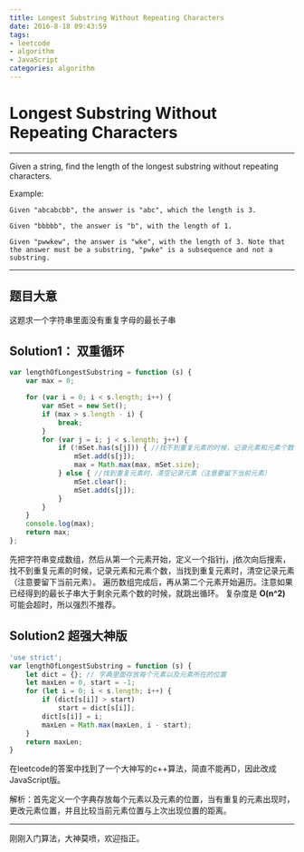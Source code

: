 ```yaml
---
title: Longest Substring Without Repeating Characters
date: 2016-8-18 09:43:59
tags: 
- leetcode
- algorithm
- JavaScript
categories: algorithm
---
```

# Longest Substring Without Repeating Characters
---
Given a string, find the length of the longest substring without repeating characters.

Example:
```
Given "abcabcbb", the answer is "abc", which the length is 3.

Given "bbbbb", the answer is "b", with the length of 1.

Given "pwwkew", the answer is "wke", with the length of 3. Note that the answer must be a substring, "pwke" is a subsequence and not a substring.
```
---

## 题目大意
这题求一个字符串里面没有重复字母的最长子串

## Solution1： 双重循环
```JavaScript
var lengthOfLongestSubstring = function (s) {
    var max = 0;

    for (var i = 0; i < s.length; i++) {
        var mSet = new Set();
        if (max > s.length - i) {
            break;
        }
        for (var j = i; j < s.length; j++) {
            if (!mSet.has(s[j])) { //找不到重复元素的时候，记录元素和元素个数
                mSet.add(s[j]);
                max = Math.max(max, mSet.size);
            } else { //找到重复元素时，清空记录元素（注意要留下当前元素）
                mSet.clear();
                mSet.add(s[j]);
            }
        }
    }
    console.log(max);
    return max;  
};

```
先把字符串变成数组，然后从第一个元素开始，定义一个指针j，j依次向后搜索，找不到重复元素的时候，记录元素和元素个数，当找到重复元素时，清空记录元素（注意要留下当前元素）。
遍历数组完成后，再从第二个元素开始遍历。注意如果已经得到的最长子串大于剩余元素个数的时候，就跳出循环。
复杂度是 **O(n^2)**  可能会超时，所以强烈不推荐。

## Solution2 超强大神版
```JavaScript
'use strict';
var lengthOfLongestSubstring = function (s) {
    let dict = {}; // 字典里面存放每个元素以及元素所在的位置
    let maxLen = 0, start = -1;
    for (let i = 0; i < s.length; i++) {
        if (dict[s[i]] > start)
            start = dict[s[i]];
        dict[s[i]] = i;
        maxLen = Math.max(maxLen, i - start);
    }
    return maxLen;
}
```
在leetcode的答案中找到了一个大神写的c++算法，简直不能再D，因此改成JavaScript版。

解析：首先定义一个字典存放每个元素以及元素的位置，当有重复的元素出现时，更改元素位置，并且比较当前元素位置与上次出现位置的距离。

---
刚刚入门算法，大神莫喷，欢迎指正。
